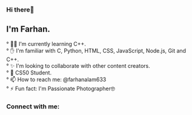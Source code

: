### Hi there👋

## I'm Farhan.


° 👨‍🏫 I'm currently learning C++.       
° ✋ I'm familiar with C, Python, HTML, CSS, JavaScript, Node.js, Git and C++.     
° ✨ I'm looking to collaborate with other content creators.       
° 🎒 CS50 Student.    
° 📫 How to reach me: @farhanalam633               
° ⚡ Fun fact: I'm Passionate Photographer🤓
  
  
### Connect with me:


